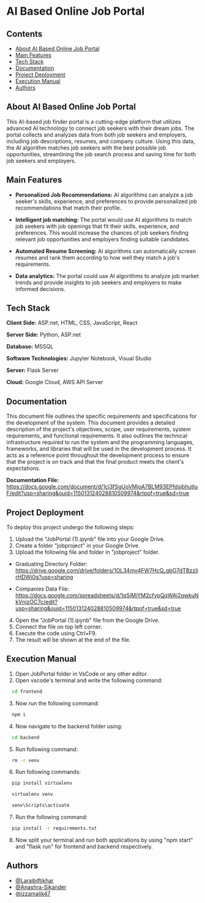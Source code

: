 
# AI Based Online Job Portal

## Contents
- [About AI Based Online Job Portal](#about-ai-based-online-job-portal)
- [Main Features](#main-features)
- [Tech Stack](#tach-stack)
- [Documentation](#documentation)
- [Project Deployment](#project-deployment)
- [Execution Manual](#Execution-Manual)
- [Authors](#authors)
## About AI Based Online Job Portal
This AI-based job finder portal is a cutting-edge platform that utilizes advanced AI technology to connect job seekers with their dream jobs. The portal collects and analyzes data from both job seekers and employers, including job descriptions, resumes, and company culture. Using this data, the AI algorithm matches job seekers with the best possible job opportunities, streamlining the job search process and saving time for both job seekers and employers.

## Main Features

- **Personalized Job Recommendations:** AI algorithms can analyze a job seeker's skills, experience, and preferences to provide personalized job recommendations that match their profile.

- **Intelligent job matching:** The portal would use AI algorithms to match job seekers with job openings that fit their skills, experience, and preferences. This would increase the chances of job seekers finding relevant job opportunities and employers finding suitable candidates.

- **Automated Resume Screening:** AI algorithms can automatically screen resumes and rank them according to how well they match a job's requirements.

- **Data analytics:** The portal could use AI algorithms to analyze job market trends and provide insights to job seekers and employers to make informed decisions.






## Tech Stack

**Client Side:** ASP.net, HTML, CSS, JavaScript, React

**Server Side:** Python, ASP.net

**Database:** MSSQL

**Software Technologies:** Jupyter Notebook, Visual Studio

**Server:** Flask Server

**Cloud:** Google Cloud, AWS API Server


## Documentation

This document file outlines the specific requirements and specifications for the development of the system. This document provides a detailed description of the project's objectives, scope, user requirements, system requirements, and functional requirements. It also outlines the technical infrastructure required to run the system and the programming languages, frameworks, and libraries that will be used in the development process. It acts as a reference point throughout the development process to ensure that the project is on track and that the final product meets the client's expectations.

**Documentation File:** https://docs.google.com/document/d/1ci3fSgUoVMjoA7BLM93EPfdsjbhutluF/edit?usp=sharing&ouid=115013124028810509974&rtpof=true&sd=true


## Project Deployment

To deploy this project undergo the following steps:

1. Upload the "JobPortal (1).ipynb" file into your Google Drive.
2. Create a folder "jobproject" in your Google Drive.
3. Upload the following file and folder in "jobproject" folder.

- Graduating Directory Folder: https://drive.google.com/drive/folders/1OL34mv4FW7HcQ_gbO7dTBzzIirHDWi0g?usp=sharing

- Companies Data File: https://docs.google.com/spreadsheets/d/1qSjMiYM2cfypQqWAj2gwkuNkVnjzOC7c/edit?usp=sharing&ouid=115013124028810509974&rtpof=true&sd=true

4. Open the "JobPortal (1).ipynb" file from the Google Drive.
5. Connect the file on top left corner.
6. Execute the code using Ctrl+F9.
7. The result will be shown at the end of the file.


## Execution Manual
1. Open JobPortal folder in VsCode or any other editor.
2. Open vscode's terminal and write the following command:
```bash
  cd frontend
```
3. Now run the following command: 
```bash
  npm i
```
4. Now navigate to the backend folder using:
```bash
  cd backend
```
5. Run following command: 
```bash
  rm -r venv
```
6. Run following commands: 
```bash
  pip install virtualenv
```
```bash
  virtualenv venv
```
```bash
  venv\Scripts\activate
```
7. Run the following command:

```bash
  pip install -r requirements.txt
```  
8. Now split your terminal and run both applications by using "npm start" and "flask run" for frontend and backend respectively.
## Authors

- [@Laraibiftikhar](https://github.com/Laraibiftikhar)
- [@Anashra-Sikander](https://github.com/Anashra-Sikander)
- [@izzamalik47](https://github.com/izzamalik47)
